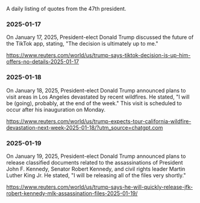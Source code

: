 A daily listing of quotes from the 47th president.


### 2025-01-17
On January 17, 2025, President-elect Donald Trump discussed the future of the TikTok app, stating, "The decision is ultimately up to me."   

https://www.reuters.com/world/us/trump-says-tiktok-decision-is-up-him-offers-no-details-2025-01-17

### 2025-01-18
On January 18, 2025, President-elect Donald Trump announced plans to visit areas in Los Angeles devastated by recent wildfires. He stated, "I will be (going), probably, at the end of the week." This visit is scheduled to occur after his inauguration on Monday.  

https://www.reuters.com/world/us/trump-expects-tour-california-wildfire-devastation-next-week-2025-01-18/?utm_source=chatgpt.com

### 2025-01-19
On January 19, 2025, President-elect Donald Trump announced plans to release classified documents related to the assassinations of President John F. Kennedy, Senator Robert Kennedy, and civil rights leader Martin Luther King Jr. He stated, "I will be releasing all of the files very shortly."  

https://www.reuters.com/world/us/trump-says-he-will-quickly-release-jfk-robert-kennedy-mlk-assassination-files-2025-01-19/

